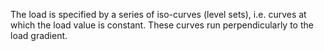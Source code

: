 The load is specified by a series of iso-curves (level sets), i.e. curves at which the load value is constant.  These curves run perpendicularly to the load gradient.